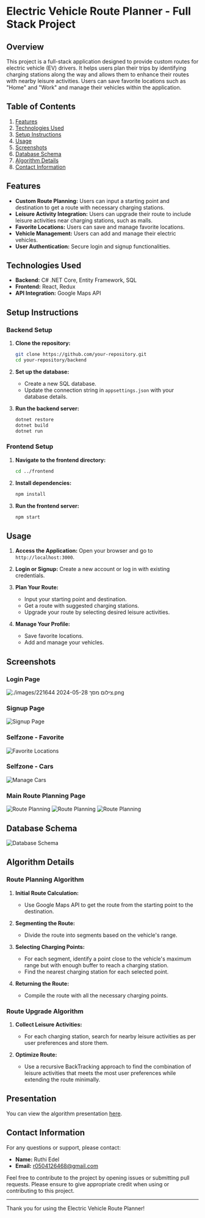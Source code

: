 # Electric Vehicle Route Planner - Full Stack Project

## Overview

This project is a full-stack application designed to provide custom routes for electric vehicle (EV) drivers. It helps users plan their trips by identifying charging stations along the way and allows them to enhance their routes with nearby leisure activities. Users can save favorite locations such as "Home" and "Work" and manage their vehicles within the application.

## Table of Contents

1. [Features](#features)
2. [Technologies Used](#technologies-used)
3. [Setup Instructions](#setup-instructions)
4. [Usage](#usage)
5. [Screenshots](#screenshots)
6. [Database Schema](#database-schema)
7. [Algorithm Details](#algorithm-details)
8. [Contact Information](#contact-information)

## Features

- **Custom Route Planning:** Users can input a starting point and destination to get a route with necessary charging stations.
- **Leisure Activity Integration:** Users can upgrade their route to include leisure activities near charging stations, such as malls.
- **Favorite Locations:** Users can save and manage favorite locations.
- **Vehicle Management:** Users can add and manage their electric vehicles.
- **User Authentication:** Secure login and signup functionalities.

## Technologies Used

- **Backend:** C# .NET Core, Entity Framework, SQL
- **Frontend:** React, Redux
- **API Integration:** Google Maps API

## Setup Instructions

### Backend Setup

1. **Clone the repository:**
    ```bash
    git clone https://github.com/your-repository.git
    cd your-repository/backend
    ```

2. **Set up the database:**
    - Create a new SQL database.
    - Update the connection string in `appsettings.json` with your database details.

3. **Run the backend server:**
    ```bash
    dotnet restore
    dotnet build
    dotnet run
    ```

### Frontend Setup

1. **Navigate to the frontend directory:**
    ```bash
    cd ../frontend
    ```

2. **Install dependencies:**
    ```bash
    npm install
    ```

3. **Run the frontend server:**
    ```bash
    npm start
    ```

## Usage

1. **Access the Application:**
   Open your browser and go to `http://localhost:3000`.

2. **Login or Signup:**
   Create a new account or log in with existing credentials.

3. **Plan Your Route:**
   - Input your starting point and destination.
   - Get a route with suggested charging stations.
   - Upgrade your route by selecting desired leisure activities.

4. **Manage Your Profile:**
   - Save favorite locations.
   - Add and manage your vehicles.

## Screenshots

### Login Page
![./images/צילום מסך 2024-05-28 221644.png](https://github.com/ruthiedel/Electric-Vehicle-RoutePlanner/blob/master/images/%D7%A6%D7%99%D7%9C%D7%95%D7%9D%20%D7%9E%D7%A1%D7%9A%202024-05-28%20221644.png)

### Signup Page
![Signup Page](https://github.com/ruthiedel/Electric-Vehicle-RoutePlanner/blob/master/images/%D7%A6%D7%99%D7%9C%D7%95%D7%9D%20%D7%9E%D7%A1%D7%9A%202024-05-28%20221658.png)

### Selfzone - Favorite
![Favorite Locations](https://github.com/ruthiedel/Electric-Vehicle-RoutePlanner/blob/master/images/%D7%A6%D7%99%D7%9C%D7%95%D7%9D%20%D7%9E%D7%A1%D7%9A%202024-05-28%20221621.png)

### Selfzone - Cars
![Manage Cars](https://github.com/ruthiedel/Electric-Vehicle-RoutePlanner/blob/master/images/%D7%A6%D7%99%D7%9C%D7%95%D7%9D%20%D7%9E%D7%A1%D7%9A%202024-05-28%20221606.png)

### Main Route Planning Page
![Route Planning](https://github.com/ruthiedel/Electric-Vehicle-RoutePlanner/blob/master/images/%D7%A6%D7%99%D7%9C%D7%95%D7%9D%20%D7%9E%D7%A1%D7%9A%202024-05-28%20221257.png)
![Route Planning](https://github.com/ruthiedel/Electric-Vehicle-RoutePlanner/blob/master/images/%D7%A6%D7%99%D7%9C%D7%95%D7%9D%20%D7%9E%D7%A1%D7%9A%202024-05-28%20221410.png)
![Route Planning](https://github.com/ruthiedel/Electric-Vehicle-RoutePlanner/blob/master/images/%D7%A6%D7%99%D7%9C%D7%95%D7%9D%20%D7%9E%D7%A1%D7%9A%202024-05-28%20221458.png)

## Database Schema

![Database Schema](https://github.com/ruthiedel/Electric-Vehicle-RoutePlanner/blob/master/images/%D7%A6%D7%99%D7%9C%D7%95%D7%9D%20%D7%9E%D7%A1%D7%9A%202024-05-29%20010041.png)

## Algorithm Details

### Route Planning Algorithm

1. **Initial Route Calculation:**
   - Use Google Maps API to get the route from the starting point to the destination.

2. **Segmenting the Route:**
   - Divide the route into segments based on the vehicle's range.

3. **Selecting Charging Points:**
   - For each segment, identify a point close to the vehicle's maximum range but with enough buffer to reach a charging station.
   - Find the nearest charging station for each selected point.

4. **Returning the Route:**
   - Compile the route with all the necessary charging points.

### Route Upgrade Algorithm

1. **Collect Leisure Activities:**
   - For each charging station, search for nearby leisure activities as per user preferences and store them.

2. **Optimize Route:**
   - Use a recursive BackTracking approach to find the combination of leisure activities that meets the most user preferences while extending the route minimally.
## Presentation

You can view the algorithm presentation [here](https://github.com/ruthiedel/Electric-Vehicle-RoutePlanner/blame/master/%D7%90%D7%9C%D7%92%D7%95%D7%A8%D7%99%D7%AA%D7%9D.pptx).

## Contact Information

For any questions or support, please contact:

- **Name:** Ruthi Edel
- **Email:** r0504126468@gmail.com

Feel free to contribute to the project by opening issues or submitting pull requests. Please ensure to give appropriate credit when using or contributing to this project.

---

Thank you for using the Electric Vehicle Route Planner!
